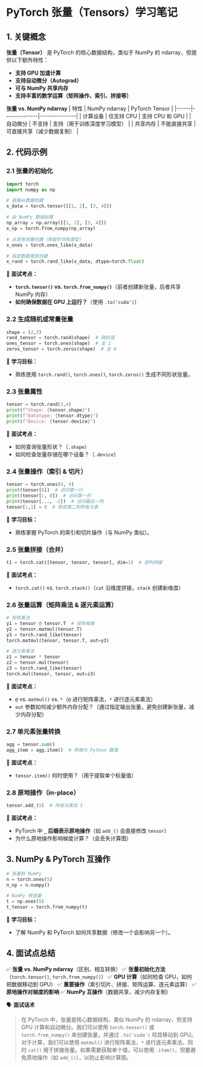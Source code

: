# PyTorch 张量（Tensors）学习笔记

## 1. 关键概念
**张量（Tensor）** 是 PyTorch 的核心数据结构，类似于 NumPy 的 ndarray，但提供以下额外特性：
- **支持 GPU 加速计算**
- **支持自动微分（Autograd）**
- **可与 NumPy 共享内存**
- **支持丰富的数学运算（矩阵操作、索引、拼接等）**

**张量 vs. NumPy ndarray**
| 特性 | NumPy ndarray | PyTorch Tensor |
|------|--------------|---------------|
| 计算设备 | 仅支持 CPU | 支持 CPU 和 GPU |
| 自动微分 | 不支持 | 支持（用于训练深度学习模型） |
| 共享内存 | 不能直接共享 | 可直接共享（减少数据复制） |

## 2. 代码示例

### **2.1 张量的初始化**
```python
import torch
import numpy as np

# 直接从数据创建
x_data = torch.tensor([[1, 2], [3, 4]])

# 由 NumPy 数组创建
np_array = np.array([[1, 2], [3, 4]])
x_np = torch.from_numpy(np_array)

# 从现有张量创建（保留形状和类型）
x_ones = torch.ones_like(x_data)

# 指定数据类型创建
x_rand = torch.rand_like(x_data, dtype=torch.float)
```
📌 **面试考点：**
- **`torch.tensor()` vs. `torch.from_numpy()`**（前者创建新张量，后者共享 NumPy 内存）
- **如何确保数据在 GPU 上运行？**（使用 `.to('cuda')`）

### **2.2 生成随机或常量张量**
```python
shape = (2,3)
rand_tensor = torch.rand(shape)  # 随机值
ones_tensor = torch.ones(shape)  # 全 1
zeros_tensor = torch.zeros(shape)  # 全 0
```
🎯 **学习目标：**
- 熟练使用 `torch.rand()`, `torch.ones()`, `torch.zeros()` 生成不同形状张量。

### **2.3 张量属性**
```python
tensor = torch.rand(3,4)
print(f"Shape: {tensor.shape}")
print(f"Datatype: {tensor.dtype}")
print(f"Device: {tensor.device}")
```
📌 **面试考点：**
- 如何查询张量形状？（`.shape`）
- 如何检查张量存储在哪个设备？（`.device`）

### **2.4 张量操作（索引 & 切片）**
```python
tensor = torch.ones(4, 4)
print(tensor[0])  # 访问第一行
print(tensor[:, 0])  # 访问第一列
print(tensor[..., -1])  # 访问最后一列
tensor[:,1] = 0  # 修改第二列所有元素
```
🎯 **学习目标：**
- 熟练掌握 PyTorch 的索引和切片操作（与 NumPy 类似）。

### **2.5 张量拼接（合并）**
```python
t1 = torch.cat([tensor, tensor, tensor], dim=1)  # 按列拼接
```
📌 **面试考点：**
- `torch.cat()` vs. `torch.stack()`（`cat` 沿维度拼接，`stack` 创建新维度）

### **2.6 张量运算（矩阵乘法 & 逐元素运算）**
```python
# 矩阵乘法
y1 = tensor @ tensor.T  # 矩阵相乘
y2 = tensor.matmul(tensor.T)
y3 = torch.rand_like(tensor)
torch.matmul(tensor, tensor.T, out=y3)

# 逐元素乘法
z1 = tensor * tensor
z2 = tensor.mul(tensor)
z3 = torch.rand_like(tensor)
torch.mul(tensor, tensor, out=z3)
```
📌 **面试考点：**
- `@` vs. `matmul()` vs. `*`（`@` 进行矩阵乘法，`*` 进行逐元素乘法）
- `out` 参数如何减少额外内存分配？（通过指定输出张量，避免创建新张量，减少内存分配）

### **2.7 单元素张量转换**
```python
agg = tensor.sum()
agg_item = agg.item()  # 转换为 Python 数值
```
📌 **面试考点：**
- `tensor.item()` 何时使用？（用于提取单个标量值）

### **2.8 原地操作（in-place）**
```python
tensor.add_(5)  # 所有元素加 5
```
📌 **面试考点：**
- PyTorch 中 **`_` 后缀表示原地操作**（如 `add_()` 会直接修改 `tensor`）
- 为什么原地操作影响梯度计算？（会丢失计算图）

## 3. NumPy & PyTorch 互操作
```python
# 张量转 NumPy
n = torch.ones(5)
n_np = n.numpy()

# NumPy 转张量
t = np.ones(5)
t_tensor = torch.from_numpy(t)
```
🎯 **学习目标：**
- 了解 NumPy 和 PyTorch 如何共享数据（修改一个会影响另一个）。

## 4. 面试点总结
✅ **张量 vs. NumPy ndarray**（区别、相互转换）
✅ **张量初始化方法**（`torch.tensor()`, `torch.from_numpy()`）
✅ **GPU 计算**（如何检查 GPU，如何把数据移动到 GPU）
✅ **重要操作**（索引切片、拼接、矩阵运算、逐元素运算）
✅ **原地操作对梯度的影响**
✅ **NumPy 互操作**（数据共享，减少内存复制）


🗣️ **面试话术**
> 在 PyTorch 中，张量是核心数据结构，类似 NumPy 的 ndarray，但支持 GPU 计算和自动微分。我们可以使用 `torch.tensor()` 或 `torch.from_numpy()` 来创建张量，并通过 `.to('cuda')` 将其移动到 GPU。对于计算，我们可以使用 `matmul()` 进行矩阵乘法，`*` 进行逐元素乘法，同时 `cat()` 用于拼接张量。如果需要获取单个值，可以使用 `.item()`，但要避免原地操作（如 `add_()`），以防止影响计算图。

